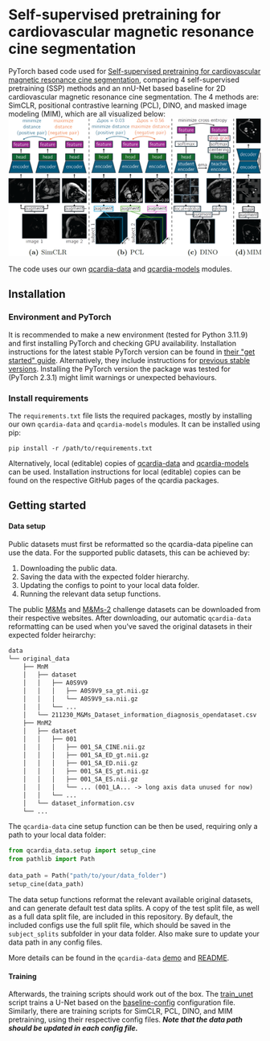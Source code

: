 # Self-supervised pretraining for cardiovascular magnetic resonance cine segmentation

PyTorch based code used for [Self-supervised pretraining for cardiovascular magnetic resonance cine segmentation](https://arxiv.org/abs/2409.18100), comparing 4 self-supervised pretraining (SSP) methods and an nnU-Net based baseline for 2D cardiovascular magnetic resonance cine segmentation. The 4 methods are: SimCLR, positional contrastive learning (PCL), DINO, and masked image modeling (MIM), which are all visualized below:
![SSP methods visualizations](docs/ssp-methods-visualization.png?raw=true)

The code uses our own [qcardia-data](https://github.com/q-cardIA/qcardia-data) and [qcardia-models](https://github.com/q-cardIA/qcardia-models) modules.

## Installation
### Environment and PyTorch
It is recommended to make a new environment (tested for Python 3.11.9) and first installing PyTorch and checking GPU availability. Installation instructions for the latest stable PyTorch version can be found in [their "get started" guide](https://pytorch.org/get-started/locally/). Alternatively, they include instructions for [previous stable versions](https://pytorch.org/get-started/previous-versions/). Installing the PyTorch version the package was tested for (PyTorch 2.3.1) might limit warnings or unexpected behaviours.

### Install requirements
The `requirements.txt` file lists the required packages, mostly by installing our own `qcardia-data` and `qcardia-models` modules. It can be installed using pip:
```
pip install -r /path/to/requirements.txt
```

Alternatively, local (editable) copies of [qcardia-data](https://github.com/q-cardIA/qcardia-data) and [qcardia-models](https://github.com/q-cardIA/qcardia-models) can be used. Installation instructions for local (editable) copies can be found on the respective GitHub pages of the qcardia packages.

## Getting started
#### Data setup
Public datasets must first be reformatted so the qcardia-data pipeline can use the data. For the supported public datasets, this can be achieved by:
1. Downloading the public data.
2. Saving the data with the expected folder hierarchy.
3. Updating the configs to point to your local data folder.
4. Running the relevant data setup functions.


The public [M&Ms](https://www.ub.edu/mnms/) and [M&Ms-2](https://www.ub.edu/mnms-2/) challenge datasets can be downloaded from their respective websites. After downloading, our automatic `qcardia-data` reformatting can be used when you've saved the original datasets in their expected folder heirarchy:
```
data
└── original_data
    ├── MnM
    │   ├── dataset
    │   │   ├── A0S9V9
    │   │   │   ├── A0S9V9_sa_gt.nii.gz
    │   │   │   └── A0S9V9_sa.nii.gz
    │   │   └── ...
    │   └── 211230_M&Ms_Dataset_information_diagnosis_opendataset.csv
    ├── MnM2
    │   ├── dataset
    │   │   ├── 001
    │   │   │   ├── 001_SA_CINE.nii.gz
    │   │   │   ├── 001_SA_ED_gt.nii.gz
    │   │   │   ├── 001_SA_ED.nii.gz
    │   │   │   ├── 001_SA_ES_gt.nii.gz
    │   │   │   ├── 001_SA_ES.nii.gz
    │   │   │   └── ... (001_LA... -> long axis data unused for now)
    │   │   └── ...
    │   └── dataset_information.csv
    └── ...
```

The `qcardia-data` cine setup function can be then be used, requiring only a path to your local data folder:

```python
from qcardia_data.setup import setup_cine
from pathlib import Path

data_path = Path("path/to/your/data_folder")
setup_cine(data_path)
```
The data setup functions reformat the relevant available original datasets, and can generate default test data splits. A copy of the test split file, as well as a full data split file, are included in this repository. By default, the included configs use the full split file, which should be saved in the `subject_splits` subfolder in your data folder. Also make sure to update your data path in any config files.

More details can be found in the `qcardia-data` [demo](https://github.com/q-cardIA/qcardia-data/blob/main/demo/demo.ipynb) and [README](https://github.com/q-cardIA/qcardia-data).

#### Training
Afterwards, the training scripts should work out of the box. The [train_unet](code/train_unet.py) script trains a U-Net based on the [baseline-config](configs/baseline-config.yaml) configuration file. Similarly, there are training scripts for SimCLR, PCL, DINO, and MIM pretraining, using their respective config files. ***Note that the data path should be updated in each config file.***
